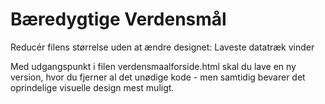 # Bæredygtige Verdensmål
Reducér filens størrelse uden at ændre designet: Laveste datatræk vinder

Med udgangspunkt i filen verdensmaalforside.html skal du lave en ny version, hvor du fjerner al det unødige kode - men samtidig bevarer det oprindelige visuelle design mest muligt.
